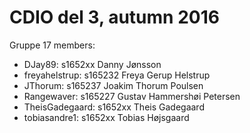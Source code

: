 # CDIO del 3, autumn 2016

Gruppe 17 members:
- DJay89: s1652xx Danny Jønsson
- freyahelstrup: s165232 Freya Gerup Helstrup
- JThorum: s165237 Joakim Thorum Poulsen
- Rangewaver: s165227 Gustav Hammershøi Petersen
- TheisGadegaard: s1652xx Theis Gadegaard
- tobiasandre1: s1652xx Tobias Højsgaard
